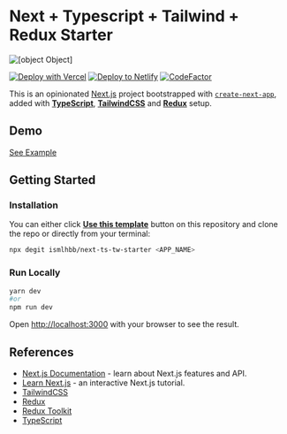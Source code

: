 # Next + Typescript + Tailwind + Redux Starter

![[object Object]](https://socialify.git.ci/ismlhbb/next-ts-tw-starter/image?language=1&owner=1&pattern=Charlie%20Brown&theme=Dark)

[![Deploy with Vercel](https://vercel.com/button)](https://vercel.com/import/git?s=https://github.com/ismlhbb/next-ts-tw-starter) [![Deploy to Netlify](https://www.netlify.com/img/deploy/button.svg)](https://app.netlify.com/start/deploy?repository=https://github.com/ismlhbb/next-ts-tw-starter)
[![CodeFactor](https://www.codefactor.io/repository/github/ismlhbb/next-ts-tw-starter/badge)](https://www.codefactor.io/repository/github/ismlhbb/next-ts-tw-starter)

This is an opinionated [Next.js](https://nextjs.org/) project bootstrapped with [`create-next-app`](https://github.com/vercel/next.js/tree/canary/packages/create-next-app), added with [**TypeScript**](https://www.typescriptlang.org), [**TailwindCSS**](https://tailwindcss.com) and [**Redux**](https://redux-toolkit.js.org/) setup.

## Demo

[See Example](https://next-ts-tw-starter.vercel.app/)

## Getting Started

### Installation

You can either click [**Use this template**](https://github.com/ismlhbb/next-ts-tw-starter/generate) button on this repository and clone the repo or directly from your terminal:

```bash
npx degit ismlhbb/next-ts-tw-starter <APP_NAME>
```

### Run Locally

```bash
yarn dev
#or
npm run dev
```

Open [http://localhost:3000](http://localhost:3000) with your browser to see the result.

## References

- [Next.js Documentation](https://nextjs.org/docs/getting-started) - learn about Next.js features and API.
- [Learn Next.js](https://nextjs.org/learn/basics/create-nextjs-app) - an interactive Next.js tutorial.
- [TailwindCSS](https://tailwindcss.com)
- [Redux](https://redux.js.org/)
- [Redux Toolkit](https://redux-toolkit.js.org/)
- [TypeScript](https://www.typescriptlang.org)
